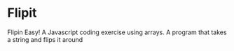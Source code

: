 # Flipit

Flipin Easy! A Javascript coding exercise using arrays. A program that takes a string and flips it around
